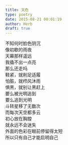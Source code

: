 ```yaml
---  
title: 天色  
type: poetry  
date: 2015-08-21 00:01:19  
author: Herb  
draft: true
---    
```

不知何时脸色阴沉    
像初歇的雨夜    
天幕那样遥远    
我撬不出一点亮    
那么还走吗    
鞋紧，就削足适履    
怕脏，就栉风沐雨    
惧黑，就别让黑赶上    
要么被光明追到    
要么追到光明    
斗转星移了无数次    
而每次天空都多云    
初心放在胸膛    
就永远不会迷失    
外面的色彩在眼前停留得太短    
所以只有自己才能启明自己  

